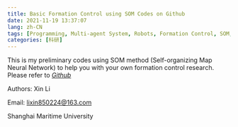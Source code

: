 ```yaml
---
title: Basic Formation Control using SOM Codes on Github
date: 2021-11-19 13:37:07
lang: zh-CN
tags: [Programming, Multi-agent System, Robots, Formation Control, SOM, Control, Decision Making, Neural Networks]
categories: [科研]
---
```


This is my preliminary codes using SOM method (Self-organizing Map Neural Network) to help you with your own formation control research. Please refer to *[Github](https://github.com/ayawaya2014/Formation_Control_SOM_1)*

Authors: Xin Li

Email: lixin850224@163.com

Shanghai Maritime University

